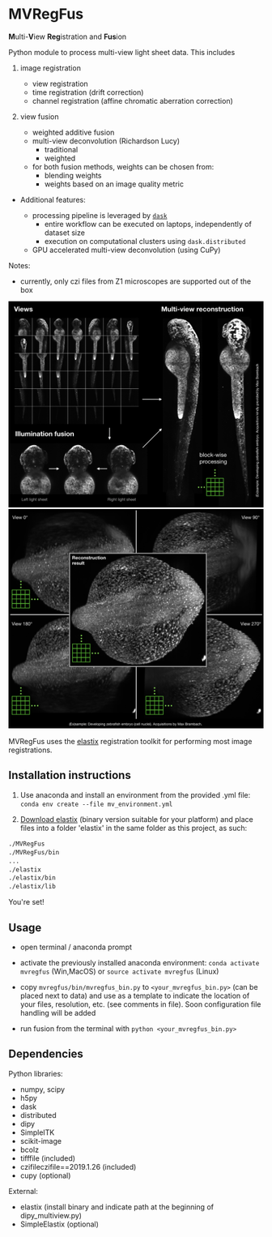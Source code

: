 # MVRegFus

**M**ulti-**V**iew **Reg**istration and **Fus**ion

Python module to process multi-view light sheet data. This includes

1) image registration
    - view registration
    - time registration (drift correction)
    - channel registration (affine chromatic aberration correction)
    
2) view fusion
    - weighted additive fusion
    - multi-view deconvolution (Richardson Lucy)
        - traditional
        - weighted
    - for both fusion methods, weights can be chosen from:
        - blending weights
        - weights based on an image quality metric
        
- Additional features:

    - processing pipeline is leveraged by [`dask`](http://dask.org)
        - entire workflow can be executed on laptops, independently of dataset size
        - execution on computational clusters using `dask.distributed`
    - GPU accelerated multi-view deconvolution (using CuPy)

Notes:
- currently, only czi files from Z1 microscopes are supported out of the box

<img src="images/multi_view_example1.png" alt="In toto multi-view reconstruction (ex)sample 1"/> <img src="images/multi_view_example2.png" alt="In toto multi-view reconstruction (ex)sample 2"/>

MVRegFus uses the [elastix](https://elastix.lumc.nl/) registration toolkit for performing most image registrations.


## Installation instructions

1) Use anaconda and install an environment from the provided .yml file:
`conda env create --file mv_environment.yml`

2) [Download elastix](https://elastix.lumc.nl/download.php) (binary version suitable for your platform) and place files into a folder 'elastix' in the same folder as this project, as such:
```bash
./MVRegFus
./MVRegFus/bin
...
./elastix
./elastix/bin
./elastix/lib
```

You're set!

## Usage

- open terminal / anaconda prompt

- activate the previously installed anaconda environment:
```conda activate mvregfus``` (Win,MacOS) or
```source activate mvregfus``` (Linux)

- copy `mvregfus/bin/mvregfus_bin.py` to `<your_mvregfus_bin.py>` (can be placed next to data) and use as a template to indicate the location of your files, resolution, etc. (see comments in file). Soon configuration file handling will be added

- run fusion from the terminal with
```python <your_mvregfus_bin.py>```

## Dependencies

Python libraries:
- numpy, scipy
- h5py
- dask
- distributed
- dipy
- SimpleITK
- scikit-image
- bcolz
- tifffile (included)
- czifileczifile==2019.1.26 (included)
- cupy (optional)

External:
- elastix (install binary and indicate path at the beginning of dipy_multiview.py)
- SimpleElastix (optional)